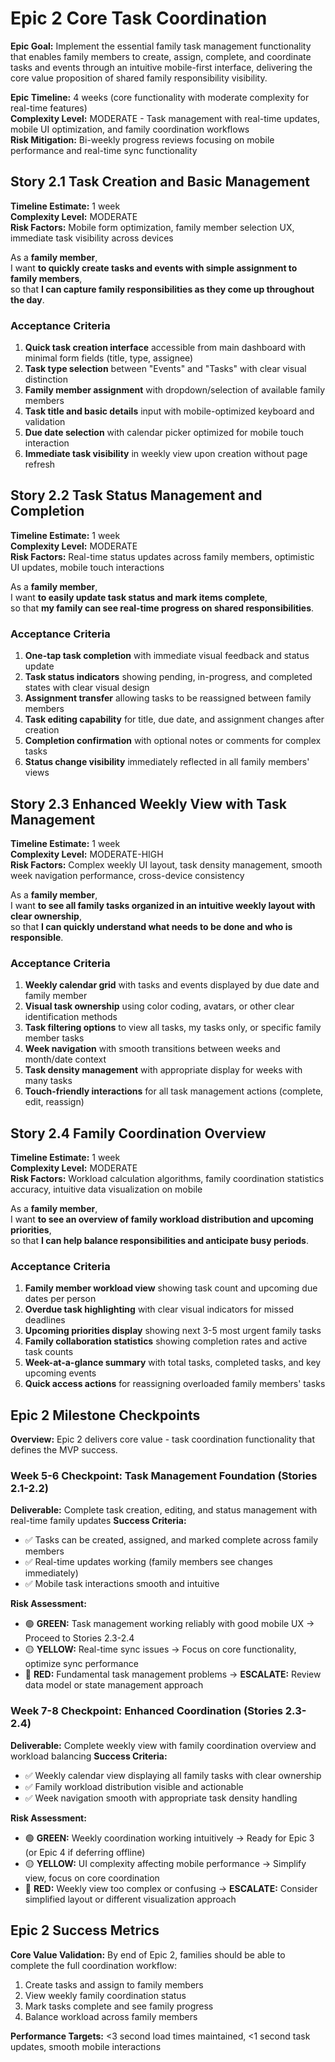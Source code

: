 # Epic 2 Core Task Coordination

**Epic Goal:** Implement the essential family task management functionality that enables family members to create, assign, complete, and coordinate tasks and events through an intuitive mobile-first interface, delivering the core value proposition of shared family responsibility visibility.

**Epic Timeline:** 4 weeks (core functionality with moderate complexity for real-time features)  
**Complexity Level:** MODERATE - Task management with real-time updates, mobile UI optimization, and family coordination workflows  
**Risk Mitigation:** Bi-weekly progress reviews focusing on mobile performance and real-time sync functionality

## Story 2.1 Task Creation and Basic Management

**Timeline Estimate:** 1 week  
**Complexity Level:** MODERATE  
**Risk Factors:** Mobile form optimization, family member selection UX, immediate task visibility across devices

As a **family member**,  
I want **to quickly create tasks and events with simple assignment to family members**,  
so that **I can capture family responsibilities as they come up throughout the day**.

### Acceptance Criteria

1. **Quick task creation interface** accessible from main dashboard with minimal form fields (title, type, assignee)
2. **Task type selection** between "Events" and "Tasks" with clear visual distinction
3. **Family member assignment** with dropdown/selection of available family members
4. **Task title and basic details** input with mobile-optimized keyboard and validation
5. **Due date selection** with calendar picker optimized for mobile touch interaction
6. **Immediate task visibility** in weekly view upon creation without page refresh

## Story 2.2 Task Status Management and Completion

**Timeline Estimate:** 1 week  
**Complexity Level:** MODERATE  
**Risk Factors:** Real-time status updates across family members, optimistic UI updates, mobile touch interactions

As a **family member**,  
I want **to easily update task status and mark items complete**,  
so that **my family can see real-time progress on shared responsibilities**.

### Acceptance Criteria

1. **One-tap task completion** with immediate visual feedback and status update
2. **Task status indicators** showing pending, in-progress, and completed states with clear visual design
3. **Assignment transfer** allowing tasks to be reassigned between family members
4. **Task editing capability** for title, due date, and assignment changes after creation
5. **Completion confirmation** with optional notes or comments for complex tasks
6. **Status change visibility** immediately reflected in all family members' views

## Story 2.3 Enhanced Weekly View with Task Management

**Timeline Estimate:** 1 week  
**Complexity Level:** MODERATE-HIGH  
**Risk Factors:** Complex weekly UI layout, task density management, smooth week navigation performance, cross-device consistency

As a **family member**,  
I want **to see all family tasks organized in an intuitive weekly layout with clear ownership**,  
so that **I can quickly understand what needs to be done and who is responsible**.

### Acceptance Criteria

1. **Weekly calendar grid** with tasks and events displayed by due date and family member
2. **Visual task ownership** using color coding, avatars, or other clear identification methods
3. **Task filtering options** to view all tasks, my tasks only, or specific family member tasks
4. **Week navigation** with smooth transitions between weeks and month/date context
5. **Task density management** with appropriate display for weeks with many tasks
6. **Touch-friendly interactions** for all task management actions (complete, edit, reassign)

## Story 2.4 Family Coordination Overview

**Timeline Estimate:** 1 week  
**Complexity Level:** MODERATE  
**Risk Factors:** Workload calculation algorithms, family coordination statistics accuracy, intuitive data visualization on mobile

As a **family member**,  
I want **to see an overview of family workload distribution and upcoming priorities**,  
so that **I can help balance responsibilities and anticipate busy periods**.

### Acceptance Criteria

1. **Family member workload view** showing task count and upcoming due dates per person
2. **Overdue task highlighting** with clear visual indicators for missed deadlines
3. **Upcoming priorities display** showing next 3-5 most urgent family tasks
4. **Family collaboration statistics** showing completion rates and active task counts
5. **Week-at-a-glance summary** with total tasks, completed tasks, and key upcoming events
6. **Quick access actions** for reassigning overloaded family members' tasks

## Epic 2 Milestone Checkpoints

**Overview:** Epic 2 delivers core value - task coordination functionality that defines the MVP success.

### Week 5-6 Checkpoint: Task Management Foundation (Stories 2.1-2.2)
**Deliverable:** Complete task creation, editing, and status management with real-time family updates
**Success Criteria:**
- ✅ Tasks can be created, assigned, and marked complete across family members  
- ✅ Real-time updates working (family members see changes immediately)
- ✅ Mobile task interactions smooth and intuitive

**Risk Assessment:**
- 🟢 **GREEN:** Task management working reliably with good mobile UX → Proceed to Stories 2.3-2.4
- 🟡 **YELLOW:** Real-time sync issues → Focus on core functionality, optimize sync performance 
- 🔴 **RED:** Fundamental task management problems → **ESCALATE:** Review data model or state management approach

### Week 7-8 Checkpoint: Enhanced Coordination (Stories 2.3-2.4)  
**Deliverable:** Complete weekly view with family coordination overview and workload balancing
**Success Criteria:**
- ✅ Weekly calendar view displaying all family tasks with clear ownership
- ✅ Family workload distribution visible and actionable
- ✅ Week navigation smooth with appropriate task density handling

**Risk Assessment:**
- 🟢 **GREEN:** Weekly coordination working intuitively → Ready for Epic 3 (or Epic 4 if deferring offline)
- 🟡 **YELLOW:** UI complexity affecting mobile performance → Simplify view, focus on core coordination
- 🔴 **RED:** Weekly view too complex or confusing → **ESCALATE:** Consider simplified layout or different visualization approach

## Epic 2 Success Metrics
**Core Value Validation:** By end of Epic 2, families should be able to complete the full coordination workflow:
1. Create tasks and assign to family members
2. View weekly family coordination status  
3. Mark tasks complete and see family progress
4. Balance workload across family members

**Performance Targets:** <3 second load times maintained, <1 second task updates, smooth mobile interactions
